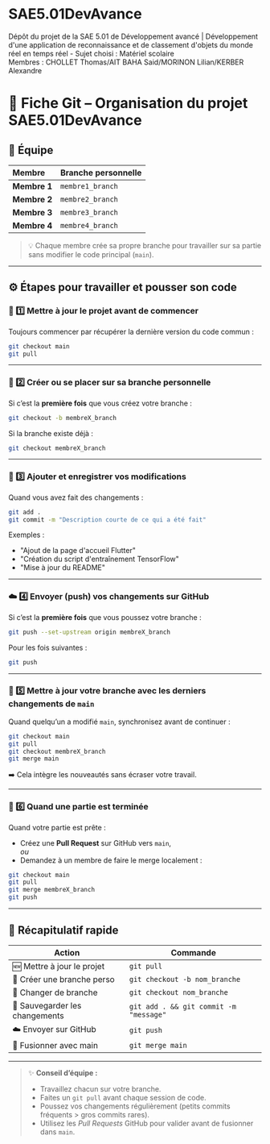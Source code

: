 # SAE5.01DevAvance
Dépôt du projet de la SAE 5.01 de Développement avancé | Développement d'une application de reconnaissance et de classement d'objets du monde réel en temps réel - Sujet choisi : Matériel scolaire  
Membres : CHOLLET Thomas/AIT BAHA Said/MORINON Lilian/KERBER Alexandre

# 📘 Fiche Git – Organisation du projet SAE5.01DevAvance

## 👥 Équipe
| Membre | Branche personnelle |
|:--------|:--------------------|
| **Membre 1** | `membre1_branch` |
| **Membre 2** | `membre2_branch` |
| **Membre 3** | `membre3_branch` |
| **Membre 4** | `membre4_branch` |

> 💡 Chaque membre crée sa propre branche pour travailler sur sa partie sans modifier le code principal (`main`).

---

## ⚙️ Étapes pour travailler et pousser son code

### 🧭 1️⃣ Mettre à jour le projet avant de commencer
Toujours commencer par récupérer la dernière version du code commun :
```bash
git checkout main
git pull
```

---

### 🌱 2️⃣ Créer ou se placer sur sa branche personnelle
Si c’est la **première fois** que vous créez votre branche :
```bash
git checkout -b membreX_branch
```

Si la branche existe déjà :
```bash
git checkout membreX_branch
```

---

### 💾 3️⃣ Ajouter et enregistrer vos modifications
Quand vous avez fait des changements :
```bash
git add .
git commit -m "Description courte de ce qui a été fait"
```

Exemples :
- "Ajout de la page d'accueil Flutter"
- "Création du script d'entraînement TensorFlow"
- "Mise à jour du README"

---

### ☁️ 4️⃣ Envoyer (push) vos changements sur GitHub
Si c’est la **première fois** que vous poussez votre branche :
```bash
git push --set-upstream origin membreX_branch
```

Pour les fois suivantes :
```bash
git push
```

---

### 🔄 5️⃣ Mettre à jour votre branche avec les derniers changements de `main`
Quand quelqu’un a modifié `main`, synchronisez avant de continuer :
```bash
git checkout main
git pull
git checkout membreX_branch
git merge main
```

➡️ Cela intègre les nouveautés sans écraser votre travail.

---

### 🧩 6️⃣ Quand une partie est terminée
Quand votre partie est prête :
- Créez une **Pull Request** sur GitHub vers `main`,  
  *ou*
- Demandez à un membre de faire le merge localement :
```bash
git checkout main
git pull
git merge membreX_branch
git push
```

---

## 🧠 Récapitulatif rapide

| Action | Commande |
|--------|-----------|
| 🆕 Mettre à jour le projet | `git pull` |
| 🌿 Créer une branche perso | `git checkout -b nom_branche` |
| 🔁 Changer de branche | `git checkout nom_branche` |
| 💾 Sauvegarder les changements | `git add . && git commit -m "message"` |
| ☁️ Envoyer sur GitHub | `git push` |
| 🔄 Fusionner avec main | `git merge main` |

---

> ✨ **Conseil d’équipe :**
> - Travaillez chacun sur votre branche.  
> - Faites un `git pull` avant chaque session de code.  
> - Poussez vos changements régulièrement (petits commits fréquents > gros commits rares).  
> - Utilisez les *Pull Requests* GitHub pour valider avant de fusionner dans `main`.
